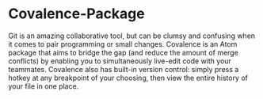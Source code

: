 # Covalence-Package

Git is an amazing collaborative tool, but can be clumsy and confusing when it comes to pair programming or small changes. Covalence is an Atom package that aims to bridge the gap (and reduce the amount of merge conflicts) by enabling you to simultaneously live-edit code with your teammates. Covalence also has built-in version control: simply press a hotkey at any breakpoint of your choosing, then view the entire history of your file in one place.
